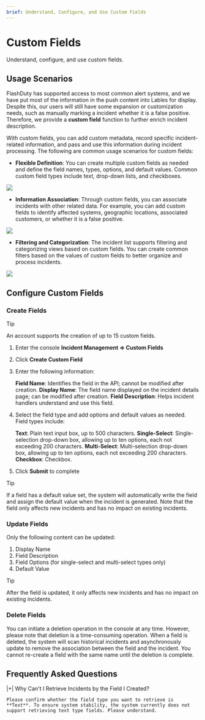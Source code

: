 ```yaml
---
brief: Understand, Configure, and Use Custom Fields
---
```


# Custom Fields

Understand, configure, and use custom fields.

## Usage Scenarios

FlashDuty has supported access to most common alert systems, and we have put most of the information in the push content into Lables for display. Despite this, our users will still have some expansion or customization needs, such as manually marking a incident whether it is a false positive. Therefore, we provide a **custom field** function to further enrich incident description.

With custom fields, you can add custom metadata, record specific incident-related information, and pass and use this information during incident processing. The following are common usage scenarios for custom fields:

- **Flexible Definition**: You can create multiple custom fields as needed and define the field names, types, options, and default values. Common custom field types include text, drop-down lists, and checkboxes.

![](https://fcdoc.github.io/img/zh/flashduty/alter/custom_fields/1.avif)

- **Information Association**: Through custom fields, you can associate incidents with other related data. For example, you can add custom fields to identify affected systems, geographic locations, associated customers, or whether it is a false positive.

![](https://fcdoc.github.io/img/zh/flashduty/alter/custom_fields/2.avif)

- **Filtering and Categorization**: The incident list supports filtering and categorizing views based on custom fields. You can create common filters based on the values of custom fields to better organize and process incidents.

![](https://fcdoc.github.io/img/zh/flashduty/alter/custom_fields/3.avif)

## Configure Custom Fields

### Create Fields

> [!TIP]
> An account supports the creation of up to 15 custom fields.

1. Enter the console **Incident Management => Custom Fields**
2. Click **Create Custom Field**
3. Enter the following information:

   **Field Name**: Identifies the field in the API; cannot be modified after creation.
   **Display Name**: The field name displayed on the incident details page; can be modified after creation.
   **Field Description**: Helps incident handlers understand and use this field.

4. Select the field type and add options and default values as needed. Field types include:

   **Text**: Plain text input box, up to 500 characters.
   **Single-Select**: Single-selection drop-down box, allowing up to ten options, each not exceeding 200 characters.
   **Multi-Select**: Multi-selection drop-down box, allowing up to ten options, each not exceeding 200 characters.
   **Checkbox**: Checkbox.

5. Click **Submit** to complete

> [!TIP]
> If a field has a default value set, the system will automatically write the field and assign the default value when the incident is generated. Note that the field only affects new incidents and has no impact on existing incidents.

### Update Fields

Only the following content can be updated:

1. Display Name
2. Field Description
3. Field Options (for single-select and multi-select types only)
4. Default Value

> [!TIP]
> After the field is updated, it only affects new incidents and has no impact on existing incidents.

### Delete Fields

You can initiate a deletion operation in the console at any time. However, please note that deletion is a time-consuming operation. When a field is deleted, the system will scan historical incidents and asynchronously update to remove the association between the field and the incident. You cannot re-create a field with the same name until the deletion is complete.

## Frequently Asked Questions

|+| Why Can't I Retrieve Incidents by the Field I Created?

    Please confirm whether the field type you want to retrieve is **Text**. To ensure system stability, the system currently does not support retrieving text type fields. Please understand.